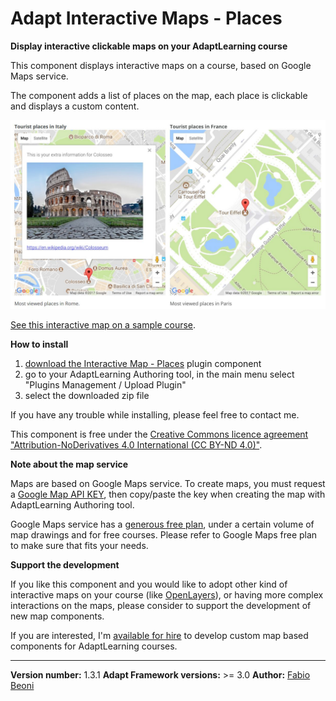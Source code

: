 # Adapt Interactive Maps - Places

**Display interactive clickable maps on your AdaptLearning course**

 <p>This component displays interactive maps on a course, based on Google Maps service.</p>
 <p>The component adds a list of places on the map, each place is clickable and displays a custom content.</p>

<p>
    <img src="docs/maps-screeshot.jpg" alt="Course with interactive map based on Google Maps, with clickable markers" />
</p>

<p>
<a href="https://fabiobeoni.github.io/adapt/" target="_blank">See this interactive map on a sample course</a>.
</p>

**How to install**

<ol>
 <li><a href="https://github.com/fabiobeoni/adapt-interactiveMapPlaces/archive/master.zip">download the Interactive Map - Places</a> plugin component</li>
 <li>go to your AdaptLearning Authoring tool, in the main menu select "Plugins Management / Upload Plugin"</li>
 <li>select the downloaded zip file</li>
</ol>

<p>If you have any trouble while installing, please feel free to contact me.</p>

<p>This component is free under the <a href="LICENSE">Creative Commons licence agreement "Attribution-NoDerivatives 4.0 International (CC BY-ND 4.0)"</a>.</p>


**Note about the map service**

<p>Maps are based on Google Maps service. To create maps, you must request a <a href="https://developers.google.com/maps/documentation/javascript/get-api-key" target="_blank">Google Map API KEY</a>, then copy/paste the key
when creating the map with AdaptLearning Authoring tool.</p>
<p>Google Maps service has a <a href="https://developers.google.com/maps/pricing-and-plans/" target="_blank">generous free plan</a>, under a certain volume of map drawings and for free courses. Please refer to Google Maps free plan to make sure that
 fits your needs.</p>
 

**Support the development**
<p>
If you like this component and you would like to adopt other kind of interactive maps on your course 
(like <a href="http://openlayers.org/" target="_blank">OpenLayers</a>), or having more complex interactions
on the maps,
please consider to support the development of new map components. 
</p>
<p>
If you are interested, I'm <a href="https://it.linkedin.com/in/fabio-beoni-6a7848101">available for hire</a> to develop custom map based components for AdaptLearning courses.
</p>

----------------------------
**Version number:**  1.3.1
**Adapt Framework versions:**  >= 3.0
**Author:** <a href="https://it.linkedin.com/in/fabio-beoni-6a7848101" target="_blanck">Fabio Beoni</a>
